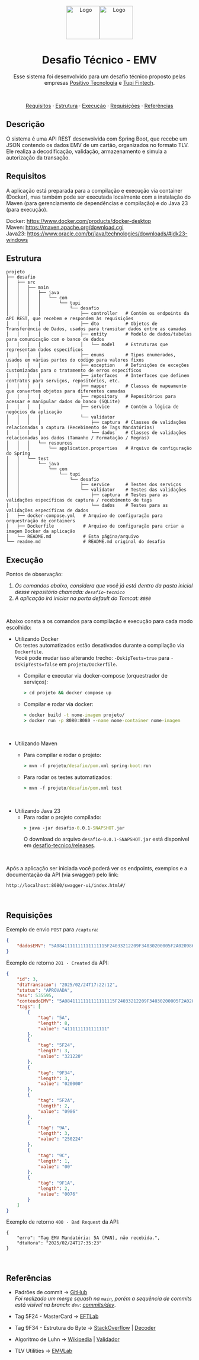 <div id="top"></div>

<br />
<div align="center">
	<img src="https://upload.wikimedia.org/wikipedia/commons/thumb/6/6a/Logo_Positivo_Tecnologia.jpg/1200px-Logo_Positivo_Tecnologia.jpg" alt="Logo" height="90"/><img src="https://www.tupifintech.com/hubfs/Untitled%20design%284%29-Jul-11-2023-10-54-01-6671-PM.png" alt="Logo" height="90"/>
	<h1 align="center">Desafio Técnico - EMV</h1>
	<p align="center">
    	Esse sistema foi desenvolvido para um desafio técnico proposto pelas empresas <a href="https://www.positivotecnologia.com.br/">Positivo Tecnologia</a> e <a href="https://www.tupifintech.com/">Tupi Fintech</a>.
  	</p>

<br/>

[Requisitos](#requisitos) · [Estrutura](#estrutura) · [Execução](#execução) · [Requisições](#requisições) · [Referências](#referências)

</div>



## Descrição
O sistema é uma API REST desenvolvida com Spring Boot, que recebe um JSON contendo os dados EMV de um cartão, organizados no formato TLV. Ele realiza a decodificação, validação, armazenamento e simula a autorização da transação.


## Requisitos
A aplicação está preparada para a compilação e execução via container (Docker), mas também pode ser executada localmente com a instalação do Maven (para gerenciamento de dependências e compilação) e do Java 23 (para execução).

Docker: https://www.docker.com/products/docker-desktop \
Maven: https://maven.apache.org/download.cgi \
Java23: https://www.oracle.com/br/java/technologies/downloads/#jdk23-windows

## Estrutura

```
projeto
├── desafio
│   ├── src
│   │   ├── main
│   │   │   ├── java
│   │   │   │   └── com
│   │   │   │       └── tupi
│   │   │   │           └── desafio
│   │   │   │               ├── controller   # Contém os endpoints da API REST, que recebem e respondem às requisições
│   │   │   │               ├── dto          # Objetos de Transferência de Dados, usados para transitar dados entre as camadas
│   │   │   │               ├── entity       # Modelo de dados/tabelas para comunicação com o banco de dados
│   │   │   │               │   └── model    # Estruturas que representam dados específicos
│   │   │   │               ├── enums        # Tipos enumerados, usados em várias partes do código para valores fixos
│   │   │   │               ├── exception    # Definições de exceções customizadas para o tratamento de erros específicos
│   │   │   │               ├── interfaces   # Interfaces que definem contratos para serviços, repositórios, etc.
│   │   │   │               ├── mapper       # Classes de mapeamento que convertem objetos para diferentes camadas
│   │   │   │               ├── repository   # Repositórios para acessar e manipular dados do banco (SQLite)
│   │   │   │               ├── service      # Contém a lógica de negócios da aplicação
│   │   │   │               └── validator
│   │   │   │                   ├── captura  # Classes de validações relacionadas a captura (Recebimento de Tags Mandatórias)
│   │   │   │                   └── dados    # Classes de validações relacionadas aos dados (Tamanho / Formatação / Regras)
│   │   │   └── resources
│   │   │       └── application.properties   # Arquivo de configuração do Spring
│   │   └── test
│   │       └── java
│   │           └── com
│   │               └── tupi
│   │                   └── desafio
│   │                       ├── service      # Testes dos serviços
│   │                       └── validator    # Testes das validações
│   │                           ├── captura  # Testes para as validações específicas de captura / recebimento de tags
│   │                           └── dados    # Testes para as validações específicas de dados
│   ├── docker-compose.yml   # Arquivo de configuração para orquestração de containers
│   ├── Dockerfile           # Arquivo de configuração para criar a imagem Docker da aplicação
│   └── README.md            # Esta página/arquivo
└── readme.md                # README.md original do desafio
```


## Execução
Pontos de observação:
1. _Os comandos abaixo, considera que você já está dentro da pasta inicial desse repositório chamada: `desafio-tecnico`_
2. _A aplicação irá iniciar na porta default do Tomcat: `8080`_ 

<br/>

Abaixo consta a os comandos para compilação e execução para cada modo escolhido:


* Utilizando Docker\
  Os testes automatizados estão desativados durante a compilação via `Dockerfile`.\
  Você pode mudar isso alterando trecho: `-DskipTests=true` para  `-DskipTests=false` em `projeto/Dockerfile`.
  * Compilar e executar via docker-compose (orquestrador de serviços):
    ```cmd
    > cd projeto && docker compose up
    ```

  * Compilar e rodar via docker:
    ```cmd
    > docker build -t nome-imagem projeto/
    > docker run -p 8080:8080 --name nome-container nome-imagem
    ```

<br/>

* Utilizando Maven

  * Para compilar e rodar o projeto:
    ```cmd
    > mvn -f projeto/desafio/pom.xml spring-boot:run
    ```
  * Para rodar os testes automatizados:
    ```cmd
    > mvn -f projeto/desafio/pom.xml test
    ```

<br/>

* Utilizando Java 23
  * Para rodar o projeto compilado:
    ```cmd
    > java -jar desafio-0.0.1-SNAPSHOT.jar
    ```
	O download do arquivo `desafio-0.0.1-SNAPSHOT.jar` está disponível em [desafio-tecnico/releases](https://github.com/wkricowski/desafio-tecnico/releases).

<br/>

Após a aplicação ser iniciada você poderá ver os endpoints, exemplos e a documentação da API (via swagger) pelo link:
```text
http://localhost:8080/swagger-ui/index.html#/
```

<br/>

## Requisições


Exemplo de envio `POST` para `/captura`:
```json
{
    "dadosEMV": "5A0841111111111111115F24033212209F34030200005F2A0209869A032502249C01009F1A020076"
}
```
Exemplo de retorno `201 - Created` da API:

```json
{
    "id": 3,
    "dtaTransacao": "2025/02/24T17:22:12",
    "status": "APROVADA",
    "nsu": 535595,
    "conteudoEMV": "5A0841111111111111115F24033212209F34030200005F2A0209869A032502249C01009F1A020076",
    "tags": [
        {
            "tag": "5A",
            "length": 8,
            "value": "4111111111111111"
        },
        {
            "tag": "5F24",
            "length": 3,
            "value": "321220"
        },
        {
            "tag": "9F34",
            "length": 3,
            "value": "020000"
        },
        {
            "tag": "5F2A",
            "length": 2,
            "value": "0986"
        },
        {
            "tag": "9A",
            "length": 3,
            "value": "250224"
        },
        {
            "tag": "9C",
            "length": 1,
            "value": "00"
        },
        {
            "tag": "9F1A",
            "length": 2,
            "value": "0076"
        }
    ]
}
```

Exemplo de retorno `400 - Bad Request` da API:
```
{
    "erro": "Tag EMV Mandatória: 5A (PAN), não recebida.",
    "dtaHora": "2025/02/24T17:35:23"
}
```



<br/>

## Referências

- Padrões de commit → [GitHub](https://github.com/iuricode/padroes-de-commits)  
  _Foi realizado um merge squash na `main`, porém a sequência de commits está visivel na branch: `dev`: [commits/dev](https://github.com/wkricowski/desafio-tecnico/commits/dev/)_. 

- Tag 5F24 - MasterCard → [EFTLab](https://www.eftlab.com/knowledge-base/complete-list-of-emv-nfc-tags)  

- Tag 9F34 - Estrutura do Byte → [StackOverflow](https://stackoverflow.com/questions/47000091/parse-cv-rule-from-cvm-list-for-emv) | [Decoder](https://paymentcardtools.com/emv-tag-decoders/cvm-results)  

- Algoritmo de Luhn → [Wikipedia](https://en.wikipedia.org/wiki/Luhn_algorithm) | [Validador](https://simplycalc.com/luhn-validate.php)

- TLV Utilities → [EMVLab](https://emvlab.org/main/)

